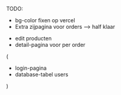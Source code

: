 TODO:

- bg-color fixen op vercel
- Extra zijpagina voor orders --> half klaar

<!-- - api post maken voor de orders -->
- edit producten
- detail-pagina voor per order

(

- login-pagina
- database-tabel users

)
